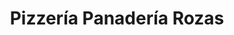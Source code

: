 ---
title: "Pizzería Panadería Rozas"
url: /a-feira-do-monte/pizzeria-panaderia-rozas/
shop: panadería
---